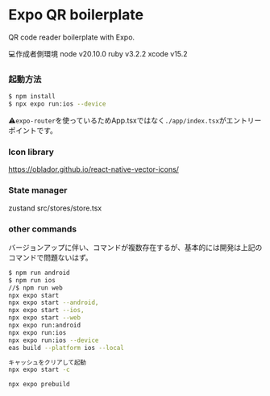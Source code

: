 
# Expo QR boilerplate

QR code reader boilerplate with Expo.

💻作成者側環境
node v20.10.0
ruby v3.2.2
xcode v15.2


### 起動方法
```bash
$ npm install
$ npx expo run:ios --device
```
⚠️`expo-router`を使っているためApp.tsxではなく`./app/index.tsx`がエントリーポイントです。

### Icon library
https://oblador.github.io/react-native-vector-icons/

### State manager
zustand
src/stores/store.tsx

### other commands
バージョンアップに伴い、コマンドが複数存在するが、基本的には開発は上記のコマンドで問題ないはず。

```bash
$ npm run android
$ npm run ios
//$ npm run web
npx expo start
npx expo start --android,
npx expo start --ios,
npx expo start --web
npx expo run:android
npx expo run:ios
npx expo run:ios --device
eas build --platform ios --local

キャッシュをクリアして起動
npx expo start -c

npx expo prebuild 